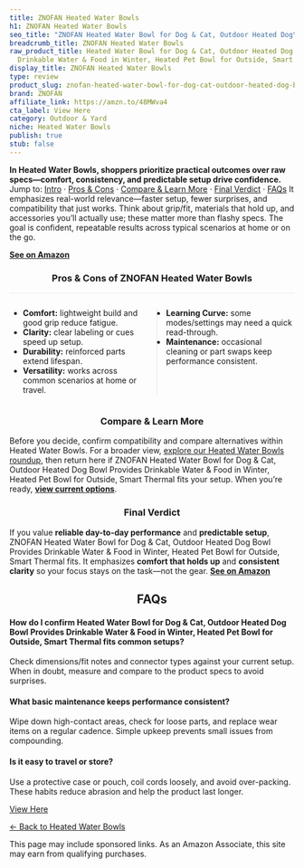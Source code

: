 ```yaml
---
title: ZNOFAN Heated Water Bowls
h1: ZNOFAN Heated Water Bowls
seo_title: "ZNOFAN Heated Water Bowl for Dog & Cat, Outdoor Heated Dog\u2026"
breadcrumb_title: ZNOFAN Heated Water Bowls
raw_product_title: Heated Water Bowl for Dog & Cat, Outdoor Heated Dog Bowl Provides
  Drinkable Water & Food in Winter, Heated Pet Bowl for Outside, Smart Thermal
display_title: ZNOFAN Heated Water Bowls
type: review
product_slug: znofan-heated-water-bowl-for-dog-cat-outdoor-heated-dog-bowl-provides-d-2c4ec38c
brand: ZNOFAN
affiliate_link: https://amzn.to/48MWva4
cta_label: View Here
category: Outdoor & Yard
niche: Heated Water Bowls
publish: true
stub: false
---
```


<div id="intro" class="full-width"><p><strong>In Heated Water Bowls, shoppers prioritize practical outcomes over raw specs&mdash;comfort, consistency, and predictable setup drive confidence.</strong> Jump to: <a href="#intro">Intro</a> · <a href="#pros-cons">Pros &amp; Cons</a> · <a href="#compare-more">Compare &amp; Learn More</a> · <a href="#verdict">Final Verdict</a> · <a href="#faqs">FAQs</a> It emphasizes real-world relevance&mdash;faster setup, fewer surprises, and compatibility that just works. Think about grip/fit, materials that hold up, and accessories you’ll actually use; these matter more than flashy specs. The goal is confident, repeatable results across typical scenarios at home or on the go.</p><p><a href="https://amzn.to/48MWva4" rel="nofollow sponsored noopener" target="_blank"><strong>See on Amazon</strong></a></p></div>
<h3 id="pros-cons" style="text-align:center;">Pros &amp; Cons of ZNOFAN Heated Water Bowls</h3>
<div class="pc-grid" style="display:grid;grid-template-columns:1fr 1fr;gap:16px;border-top:1px solid #e5e7eb;padding-top:12px;">
  <ul>
    <li><strong>Comfort:</strong> lightweight build and good grip reduce fatigue.</li>
    <li><strong>Clarity:</strong> clear labeling or cues speed up setup.</li>
    <li><strong>Durability:</strong> reinforced parts extend lifespan.</li>
    <li><strong>Versatility:</strong> works across common scenarios at home or travel.</li>
  </ul>
  <ul style="border-left:1px solid #e5e7eb;padding-left:16px;">
    <li><strong>Learning Curve:</strong> some modes/settings may need a quick read-through.</li>
    <li><strong>Maintenance:</strong> occasional cleaning or part swaps keep performance consistent.</li>
  </ul>
</div>


<h3 id="compare-more" style="text-align:center;">Compare &amp; Learn More</h3>
<p>Before you decide, confirm compatibility and compare alternatives within Heated Water Bowls. For a broader view, <a href="#">explore our Heated Water Bowls roundup</a>, then return here if ZNOFAN Heated Water Bowl for Dog & Cat, Outdoor Heated Dog Bowl Provides Drinkable Water & Food in Winter, Heated Pet Bowl for Outside, Smart Thermal fits your setup. When you’re ready, <a href="https://amzn.to/48MWva4" rel="nofollow sponsored noopener" target="_blank"><strong>view current options</strong></a>.</p>

<h3 id="verdict" style="text-align:center;">Final Verdict</h3>
<p>If you value <strong>reliable day-to-day performance</strong> and <strong>predictable setup</strong>, ZNOFAN Heated Water Bowl for Dog & Cat, Outdoor Heated Dog Bowl Provides Drinkable Water & Food in Winter, Heated Pet Bowl for Outside, Smart Thermal fits. It emphasizes <strong>comfort that holds up</strong> and <strong>consistent clarity</strong> so your focus stays on the task&mdash;not the gear. <a href="https://amzn.to/48MWva4" rel="nofollow sponsored noopener" target="_blank"><strong>See on Amazon</strong></a></p>

<h2 id="faqs" style="text-align:center;">FAQs</h2>
<h4><strong>How do I confirm Heated Water Bowl for Dog & Cat, Outdoor Heated Dog Bowl Provides Drinkable Water & Food in Winter, Heated Pet Bowl for Outside, Smart Thermal fits common setups?</strong></h4>
<p>Check dimensions/fit notes and connector types against your current setup. When in doubt, measure and compare to the product specs to avoid surprises.</p>
<h4><strong>What basic maintenance keeps performance consistent?</strong></h4>
<p>Wipe down high-contact areas, check for loose parts, and replace wear items on a regular cadence. Simple upkeep prevents small issues from compounding.</p>
<h4><strong>Is it easy to travel or store?</strong></h4>
<p>Use a protective case or pouch, coil cords loosely, and avoid over-packing. These habits reduce abrasion and help the product last longer.</p>

<p><a class="btn" href="https://amzn.to/48MWva4" target="_blank" rel="nofollow sponsored noopener">View Here</a></p>
<p><a href="/roundups/outdoor-yard/heated-water-bowls/">← Back to Heated Water Bowls</a></p>
<aside class="disclosure">This page may include sponsored links. As an Amazon Associate, this site may earn from qualifying purchases.</aside>
